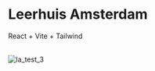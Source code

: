 # Leerhuis Amsterdam

React + Vite + Tailwind<br><br>

![la_test_3](https://github.com/Noud63/leerhuis-amsterdam/assets/38325801/78f9c516-2864-4507-8c03-28394fb78c3e)

